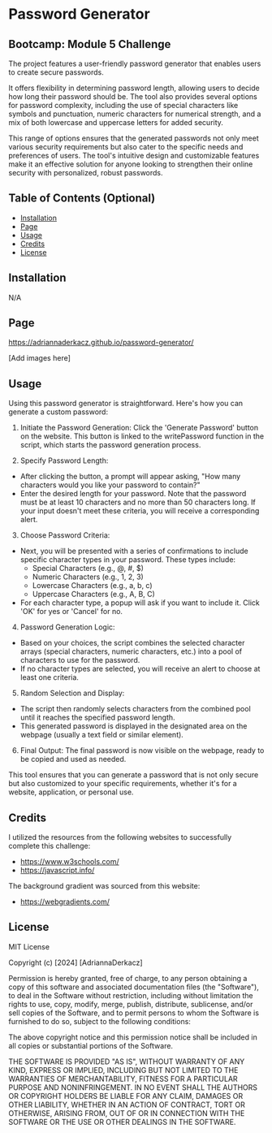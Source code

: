 # Password Generator
## Bootcamp: Module 5 Challenge
The project features a user-friendly password generator that enables users to create secure passwords. 

It offers flexibility in determining password length, allowing users to decide how long their password should be. The tool also provides several options for password complexity, including the use of special characters like symbols and punctuation, numeric characters for numerical strength, and a mix of both lowercase and uppercase letters for added security. 

This range of options ensures that the generated passwords not only meet various security requirements but also cater to the specific needs and preferences of users. The tool's intuitive design and customizable features make it an effective solution for anyone looking to strengthen their online security with personalized, robust passwords.

## Table of Contents (Optional)
- [Installation](#installation)
- [Page](#page)
- [Usage](#usage)
- [Credits](#credits)
- [License](#license)

## Installation
N/A

## Page
https://adriannaderkacz.github.io/password-generator/

[Add images here]

## Usage
Using this password generator is straightforward. Here's how you can generate a custom password:

1. Initiate the Password Generation: Click the 'Generate Password' button on the website. This button is linked to the writePassword function in the script, which starts the password generation process.

2. Specify Password Length:
- After clicking the button, a prompt will appear asking, "How many characters would you like your password to contain?"
- Enter the desired length for your password. Note that the password must be at least 10 characters and no more than 50 characters long. If your input doesn't meet these criteria, you will receive a corresponding alert.

3. Choose Password Criteria:
- Next, you will be presented with a series of confirmations to include specific character types in your password. These types include:
  - Special Characters (e.g., @, #, $)
  - Numeric Characters (e.g., 1, 2, 3)
  - Lowercase Characters (e.g., a, b, c)
  - Uppercase Characters (e.g., A, B, C)
- For each character type, a popup will ask if you want to include it. Click 'OK' for yes or 'Cancel' for no.

4. Password Generation Logic:
- Based on your choices, the script combines the selected character arrays (special characters, numeric characters, etc.) into a pool of characters to use for the password.
- If no character types are selected, you will receive an alert to choose at least one criteria.

5. Random Selection and Display:
- The script then randomly selects characters from the combined pool until it reaches the specified password length.
- This generated password is displayed in the designated area on the webpage (usually a text field or similar element).

6. Final Output: The final password is now visible on the webpage, ready to be copied and used as needed.

This tool ensures that you can generate a password that is not only secure but also customized to your specific requirements, whether it's for a website, application, or personal use.

## Credits
I utilized the resources from the following websites to successfully complete this challenge:
- https://www.w3schools.com/
- https://javascript.info/

The background gradient was sourced from this website:
- https://webgradients.com/

## License
MIT License

Copyright (c) [2024] [AdriannaDerkacz]

Permission is hereby granted, free of charge, to any person obtaining a copy
of this software and associated documentation files (the "Software"), to deal in the Software without restriction, including without limitation the rights to use, copy, modify, merge, publish, distribute, sublicense, and/or sell copies of the Software, and to permit persons to whom the Software is
furnished to do so, subject to the following conditions:

The above copyright notice and this permission notice shall be included in all copies or substantial portions of the Software.

THE SOFTWARE IS PROVIDED "AS IS", WITHOUT WARRANTY OF ANY KIND, EXPRESS OR
IMPLIED, INCLUDING BUT NOT LIMITED TO THE WARRANTIES OF MERCHANTABILITY,
FITNESS FOR A PARTICULAR PURPOSE AND NONINFRINGEMENT. IN NO EVENT SHALL THE
AUTHORS OR COPYRIGHT HOLDERS BE LIABLE FOR ANY CLAIM, DAMAGES OR OTHER
LIABILITY, WHETHER IN AN ACTION OF CONTRACT, TORT OR OTHERWISE, ARISING FROM, OUT OF OR IN CONNECTION WITH THE SOFTWARE OR THE USE OR OTHER DEALINGS IN THE SOFTWARE.